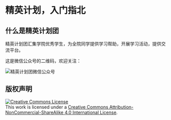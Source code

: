 # 精英计划，入门指北

## 什么是精英计划团

精英计划团汇集学院优秀学生，为全院同学提供学习帮助，开展学习活动，提供交流平台。

这是微信公众号的二维码，欢迎关注：

![精英计划团微信公众号](https://readme.jyjh.club/assets/qrcode.png)

## 版权声明

<a rel="license" href="http://creativecommons.org/licenses/by-nc-sa/4.0/"><img alt="Creative Commons License" style="border-width:0" src="https://readme.jyjh.club/assets/by-nc-sa.png" /></a><br />This work is licensed under a <a rel="license" href="http://creativecommons.org/licenses/by-nc-sa/4.0/">Creative Commons Attribution-NonCommercial-ShareAlike 4.0 International License</a>.